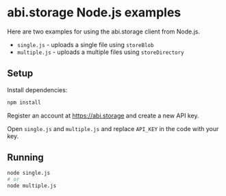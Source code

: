 # abi.storage Node.js examples

Here are two examples for using the abi.storage client from Node.js.

* `single.js` - uploads a single file using `storeBlob`
* `multiple.js` - uploads a multiple files using `storeDirectory`

## Setup

Install dependencies:

```sh
npm install
```

Register an account at https://abi.storage and create a new API key.

Open `single.js` and `multiple.js` and replace `API_KEY` in the code with your key.

## Running

```sh
node single.js
# or
node multiple.js
```
